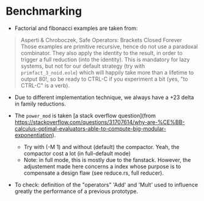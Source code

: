 # Benchmarking

* Factorial and fibonacci examples are taken from:
>  Asperti & Chroboczek,
>  Safe Operators: Brackets Closed Forever
Those examples are primitive recursive, hence do not use a paradoxal combinator.
They also apply the identity to the result, in order to trigger a full reduction (into the identity).
This is mandatory for lazy systems, but not for our default strategy (try with `primfact_3_noid.eole`)
which will happily take more than a lifetime to output 80!, so be ready to CTRL-C if you experiment a bit (yes, "to CTRL-C" is a verb).
  * Due to different implementation technique, we always have a +23 delta in family reductions.

* The `power_mod` is taken [a stack overflow question](from https://stackoverflow.com/questions/31707614/why-are-%CE%BB-calculus-optimal-evaluators-able-to-compute-big-modular-exponentiation).
  * Try with (-M 1) and without (default) the compactor. Yeah, the compactor cost a lot (in full-default mode)
  * Note: in full mode, this is mostly due to the fanstack.
    However, the adjustement made here concerns a index whose purpose is to compensate a design flaw (see reduce.rs, full reducer).

* To check: definition of the "operators" 'Add' and 'Mult' used to influence greatly the performance of a previous prototype.
